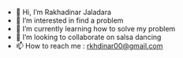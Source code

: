 - 👋 Hi, I’m Rakhadinar Jaladara
- 👀 I’m interested in find a problem
- 🌱 I’m currently learning how to solve my problem
- 💞️ I’m looking to collaborate on salsa dancing
- 📫 How to reach me : rkhdinar00@gmail.com
